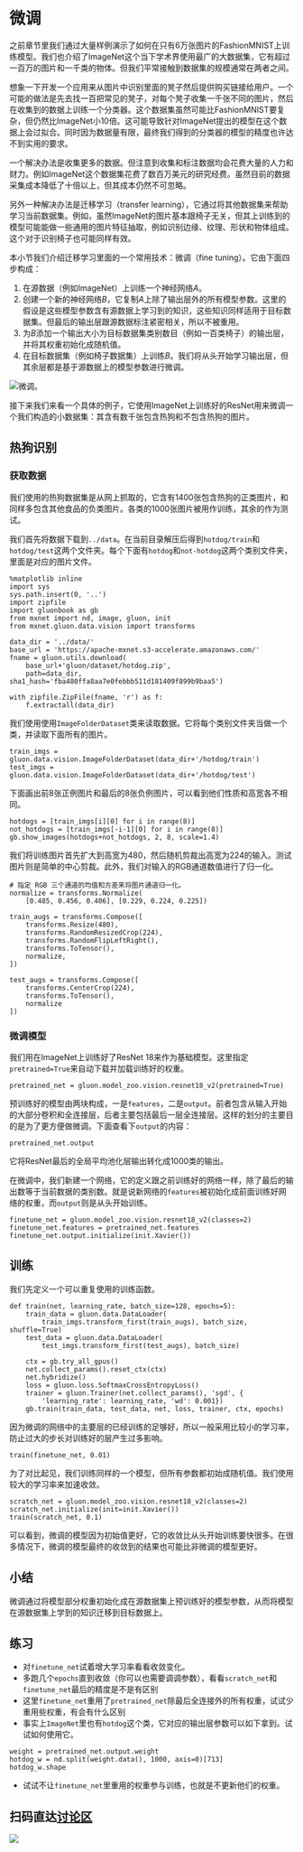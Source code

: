 # 微调

之前章节里我们通过大量样例演示了如何在只有6万张图片的FashionMNIST上训练模型。我们也介绍了ImageNet这个当下学术界使用最广的大数据集，它有超过一百万的图片和一千类的物体。但我们平常接触到数据集的规模通常在两者之间。

想象一下开发一个应用来从图片中识别里面的凳子然后提供购买链接给用户。一个可能的做法是先去找一百把常见的凳子，对每个凳子收集一千张不同的图片，然后在收集到的数据上训练一个分类器。这个数据集虽然可能比FashionMNIST要复杂，但仍然比ImageNet小10倍。这可能导致针对ImageNet提出的模型在这个数据上会过拟合。同时因为数据量有限，最终我们得到的分类器的模型的精度也许达不到实用的要求。

一个解决办法是收集更多的数据。但注意到收集和标注数据均会花费大量的人力和财力。例如ImageNet这个数据集花费了数百万美元的研究经费。虽然目前的数据采集成本降低了十倍以上，但其成本仍然不可忽略。

另外一种解决办法是迁移学习（transfer learning），它通过将其他数据集来帮助学习当前数据集。例如，虽然ImageNet的图片基本跟椅子无关，但其上训练到的模型可能能做一些通用的图片特征抽取，例如识别边缘、纹理、形状和物体组成。这个对于识别椅子也可能同样有效。

本小节我们介绍迁移学习里面的一个常用技术：微调（fine tuning）。它由下面四步构成：

1. 在源数据（例如ImageNet）上训练一个神经网络$A$。
2. 创建一个新的神经网络$B$，它复制$A$上除了输出层外的所有模型参数。这里的假设是这些模型参数含有源数据上学习到的知识，这些知识同样适用于目标数据集。但最后的输出层跟源数据标注紧密相关，所以不被重用。
3. 为$B$添加一个输出大小为目标数据集类别数目（例如一百类椅子）的输出层，并将其权重初始化成随机值。
4. 在目标数据集（例如椅子数据集）上训练$B$。我们将从头开始学习输出层，但其余层都是基于源数据上的模型参数进行微调。

![微调。](../img/fine-tuning.svg)

接下来我们来看一个具体的例子，它使用ImageNet上训练好的ResNet用来微调一个我们构造的小数据集：其含有数千张包含热狗和不包含热狗的图片。

## 热狗识别

### 获取数据

我们使用的热狗数据集是从网上抓取的，它含有$1400$张包含热狗的正类图片，和同样多包含其他食品的负类图片。各类的$1000$张图片被用作训练，其余的作为测试。

我们首先将数据下载到`../data`。在当前目录解压后得到`hotdog/train`和`hotdog/test`这两个文件夹。每个下面有`hotdog`和`not-hotdog`这两个类别文件夹，里面是对应的图片文件。

```{.python .input  n=4}
%matplotlib inline
import sys
sys.path.insert(0, '..')
import zipfile
import gluonbook as gb
from mxnet import nd, image, gluon, init
from mxnet.gluon.data.vision import transforms

data_dir = '../data/'
base_url = 'https://apache-mxnet.s3-accelerate.amazonaws.com/'
fname = gluon.utils.download(
    base_url+'gluon/dataset/hotdog.zip',
    path=data_dir, sha1_hash='fba480ffa8aa7e0febbb511d181409f899b9baa5')

with zipfile.ZipFile(fname, 'r') as f:
    f.extractall(data_dir)
```

我们使用使用`ImageFolderDataset`类来读取数据。它将每个类别文件夹当做一个类，并读取下面所有的图片。

```{.python .input  n=6}
train_imgs = gluon.data.vision.ImageFolderDataset(data_dir+'/hotdog/train')
test_imgs = gluon.data.vision.ImageFolderDataset(data_dir+'/hotdog/test')
```

下面画出前8张正例图片和最后的8张负例图片，可以看到他们性质和高宽各不相同。

```{.python .input}
hotdogs = [train_imgs[i][0] for i in range(8)]
not_hotdogs = [train_imgs[-i-1][0] for i in range(8)]
gb.show_images(hotdogs+not_hotdogs, 2, 8, scale=1.4)
```

我们将训练图片首先扩大到高宽为480，然后随机剪裁出高宽为224的输入。测试图片则是简单的中心剪裁。此外，我们对输入的RGB通道数值进行了归一化。

```{.python .input  n=3}
# 指定 RGB 三个通道的均值和方差来将图片通道归一化。
normalize = transforms.Normalize(
    [0.485, 0.456, 0.406], [0.229, 0.224, 0.225])

train_augs = transforms.Compose([
    transforms.Resize(480),
    transforms.RandomResizedCrop(224),
    transforms.RandomFlipLeftRight(),
    transforms.ToTensor(),
    normalize,
])

test_augs = transforms.Compose([
    transforms.CenterCrop(224),
    transforms.ToTensor(),
    normalize
])
```

### 微调模型

我们用在ImageNet上训练好了ResNet 18来作为基础模型。这里指定`pretrained=True`来自动下载并加载训练好的权重。

```{.python .input  n=6}
pretrained_net = gluon.model_zoo.vision.resnet18_v2(pretrained=True)
```

预训练好的模型由两块构成，一是`features`，二是`output`。前者包含从输入开始的大部分卷积和全连接层，后者主要包括最后一层全连接层。这样的划分的主要目的是为了更方便做微调。下面查看下`output`的内容：

```{.python .input  n=7}
pretrained_net.output
```

它将ResNet最后的全局平均池化层输出转化成1000类的输出。

在微调中，我们新建一个网络，它的定义跟之前训练好的网络一样，除了最后的输出数等于当前数据的类别数。就是说新网络的`features`被初始化成前面训练好网络的权重，而`output`则是从头开始训练。

```{.python .input  n=9}
finetune_net = gluon.model_zoo.vision.resnet18_v2(classes=2)
finetune_net.features = pretrained_net.features
finetune_net.output.initialize(init.Xavier())
```

## 训练

我们先定义一个可以重复使用的训练函数。

```{.python .input  n=12}
def train(net, learning_rate, batch_size=128, epochs=5):
    train_data = gluon.data.DataLoader(
        train_imgs.transform_first(train_augs), batch_size, shuffle=True)
    test_data = gluon.data.DataLoader(
        test_imgs.transform_first(test_augs), batch_size)

    ctx = gb.try_all_gpus()
    net.collect_params().reset_ctx(ctx)
    net.hybridize()
    loss = gluon.loss.SoftmaxCrossEntropyLoss()
    trainer = gluon.Trainer(net.collect_params(), 'sgd', {
        'learning_rate': learning_rate, 'wd': 0.001})
    gb.train(train_data, test_data, net, loss, trainer, ctx, epochs)
```

因为微调的网络中的主要层的已经训练的足够好，所以一般采用比较小的学习率，防止过大的步长对训练好的层产生过多影响。

```{.python .input  n=13}
train(finetune_net, 0.01)
```

为了对比起见，我们训练同样的一个模型，但所有参数都初始成随机值。我们使用较大的学习率来加速收敛。

```{.python .input  n=14}
scratch_net = gluon.model_zoo.vision.resnet18_v2(classes=2)
scratch_net.initialize(init=init.Xavier())
train(scratch_net, 0.1)
```

可以看到，微调的模型因为初始值更好，它的收敛比从头开始训练要快很多。在很多情况下，微调的模型最终的收敛到的结果也可能比非微调的模型更好。

## 小结

微调通过将模型部分权重初始化成在源数据集上预训练好的模型参数，从而将模型在源数据集上学到的知识迁移到目标数据上。

## 练习

- 对`finetune_net`试着增大学习率看看收敛变化。
- 多跑几个`epochs`直到收敛（你可以也需要调调参数），看看`scratch_net`和`finetune_net`最后的精度是不是有区别
- 这里`finetune_net`重用了`pretrained_net`除最后全连接外的所有权重，试试少重用些权重，有会有什么区别
- 事实上`ImageNet`里也有`hotdog`这个类，它对应的输出层参数可以如下拿到。试试如何使用它。

```{.python .input  n=16}
weight = pretrained_net.output.weight
hotdog_w = nd.split(weight.data(), 1000, axis=0)[713]
hotdog_w.shape
```

- 试试不让`finetune_net`里重用的权重参与训练，也就是不更新他们的权重。

## 扫码直达[讨论区](https://discuss.gluon.ai/t/topic/2272)

![](../img/qr_fine-tuning.svg)
